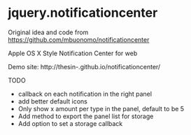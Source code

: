 jquery.notificationcenter
=========================

Original idea and code from
  https://github.com/mbuonomo/notificationcenter

Apple OS X Style Notification Center for web

Demo site: http://thesin-.github.io/notificationcenter/

TODO
* callback on each notification in the right panel
* add better default icons
* Only show x amount per type in the panel, default to be 5
* Add method to export the panel list for storage
* Add option to set a storage callback
